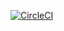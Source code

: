 [![CircleCI](https://circleci.com/gh/thezachcannon/pokeleague-web/tree/master.svg?style=svg)](https://circleci.com/gh/thezachcannon/pokeleague-web/tree/master)